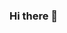 ### Hi there 👋

<!--
**RamikaDeSilva/RamikaDeSilva** is a ✨ _special_ ✨ repository because its `README.md` (this file) appears on your GitHub profile.

Here are some ideas to get you started:

- 🔭 I’m currently working on learning Lua and more about Python
- 🌱 I’m currently learning about C# at school
- 👯 I’m looking to collaborate on everything 
- 🤔 I’m looking for help with coding scripts in Lua 
- 💬 Ask me about Investing in the Crypto Market
- 📫 How to reach me: @ramikadesilva0@gmail.com, INSTA: ramikadesilva 
- 😄 Pronouns: he/him
- ⚡ Fun fact: I am double-jointed :)
-->
